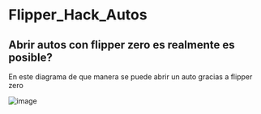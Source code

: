 # Flipper_Hack_Autos
## Abrir autos con flipper zero es realmente es posible?
En este diagrama de que manera se puede abrir un auto gracias a flipper zero

![image](https://github.com/ISCDDev/Diagramas/assets/165925982/35e229f8-313f-4c8e-b44e-072f61f441c4)

